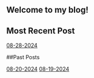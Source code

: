 ## Welcome to my blog!

## Most Recent Post

[08-28-2024](./Blogs/08-28-2024.md)

##Past Posts

[08-20-2024](./Blogs/08-20-2024.md)
[08-19-2024](./Blogs/08-19-2024.md)